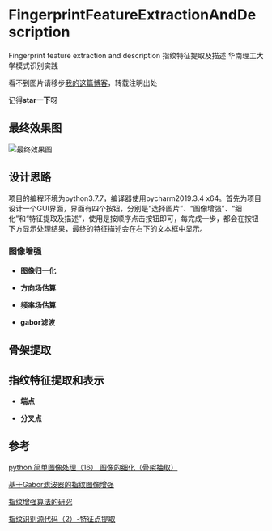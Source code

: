 # FingerprintFeatureExtractionAndDescription
Fingerprint feature extraction and description 指纹特征提取及描述
华南理工大学模式识别实践

看不到图片请移步[我的这篇博客](https://juejin.cn/post/6924305350497828872/)，转载注明出处

记得**star一下**呀

## 最终效果图

![最终效果图](https://p1-juejin.byteimg.com/tos-cn-i-k3u1fbpfcp/fdb21a32bcb342909bb1889256fd83b3~tplv-k3u1fbpfcp-watermark.image)

## 设计思路

项目的编程环境为python3.7.7，编译器使用pycharm2019.3.4 x64。首先为项目设计一个GUI界面，界面有四个按钮，分别是“选择图片”、“图像增强”、“细化”和“特征提取及描述”，使用是按顺序点击按钮即可，每完成一步，都会在按钮下方显示处理结果，最终的特征描述会在右下的文本框中显示。

### 图像增强

- **图像归一化**

- **方向场估算**

- **频率场估算**

- **gabor滤波**

## 骨架提取

## 指纹特征提取和表示

- **端点**

- **分叉点**

## 参考

[python 简单图像处理（16） 图像的细化（骨架抽取）](https://www.cnblogs.com/xianglan/archive/2011/01/01/1923779.html)

[基于Gabor滤波器的指纹图像增强](https://www.ixueshu.com/document/e1cd035a556029b6.html)

[指纹增强算法的研究](https://www.doc88.com/p-9572139478381.html)

[指纹识别源代码（2）-特征点提取](https://blog.csdn.net/MrCharles/article/details/79300671?ops_request_misc=&request_id=&biz_id=102&utm_source=distribute.pc_search_result.none-task-blog-2~blog~sobaiduweb~default-0)